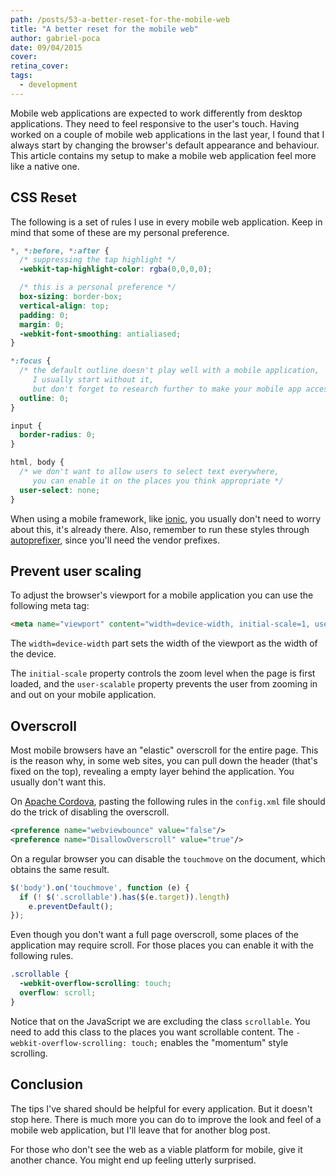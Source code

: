 ```yaml
---
path: /posts/53-a-better-reset-for-the-mobile-web
title: "A better reset for the mobile web"
author: gabriel-poca
date: 09/04/2015
cover: 
retina_cover: 
tags:
  - development
---
```


Mobile web applications are expected to work differently from desktop applications. They need to feel responsive to the user's touch. Having worked on a couple of mobile web applications in the last year, I found that I always start by changing the browser's default appearance and behaviour. This article contains my setup to make a mobile web application feel more like a native one.

## CSS Reset

The following is a set of rules I use in every mobile web application. Keep in mind that some of these are my personal preference.

```css
*, *:before, *:after {
  /* suppressing the tap highlight */
  -webkit-tap-highlight-color: rgba(0,0,0,0);

  /* this is a personal preference */
  box-sizing: border-box;
  vertical-align: top;
  padding: 0;
  margin: 0;
  -webkit-font-smoothing: antialiased;
}

*:focus {
  /* the default outline doesn't play well with a mobile application, 
     I usually start without it,
     but don't forget to research further to make your mobile app accessible. */
  outline: 0;
}

input {
  border-radius: 0;
}

html, body {
  /* we don't want to allow users to select text everywhere,
     you can enable it on the places you think appropriate */
  user-select: none;
}
```

When using a mobile framework, like [ionic](http://ionicframework.com/), you usually don't need to worry about this, it's already there. Also, remember to run these styles through [autoprefixer](https://github.com/postcss/autoprefixer), since you'll need the vendor prefixes.


## Prevent user scaling

To adjust the browser's viewport for a mobile application you can use the following meta tag:

```html
<meta name="viewport" content="width=device-width, initial-scale=1, user-scalable=no">
```

The `width=device-width` part sets the width of the viewport as the width of the device.

The `initial-scale` property controls the zoom level when the page is first loaded, and the `user-scalable` property prevents the user from zooming in and out on your mobile application.

## Overscroll

Most mobile browsers have an "elastic" overscroll for the entire page. This is the reason why, in some web sites, you can pull down the header (that's fixed on the top), revealing a empty layer behind the application. You usually don't want this.

On [Apache Cordova](https://cordova.apache.org/), pasting the following rules in the `config.xml` file should do the trick of disabling the overscroll.

```xml
<preference name="webviewbounce" value="false"/>
<preference name="DisallowOverscroll" value="true"/>
```

On a regular browser you can disable the `touchmove` on the document, which obtains the same result.

```javascript
$('body').on('touchmove', function (e) {
  if (! $('.scrollable').has($(e.target)).length)
    e.preventDefault();
});
```

Even though you don't want a full page overscroll, some places of the application may require scroll. For those places you can enable it with the following rules.

```css
.scrollable {
  -webkit-overflow-scrolling: touch;
  overflow: scroll;
}
```

Notice that on the JavaScript we are excluding the class `scrollable`. You need to add this class to the places you want scrollable content.
The `-webkit-overflow-scrolling: touch;` enables the "momentum" style scrolling.

## Conclusion

The tips I've shared should be helpful for every application. But it doesn't stop here. There is much more you can do to improve the look and feel of a mobile web application, but I'll leave that for another blog post.

For those who don't see the web as a viable platform for mobile, give it another chance. You might end up feeling utterly surprised.
